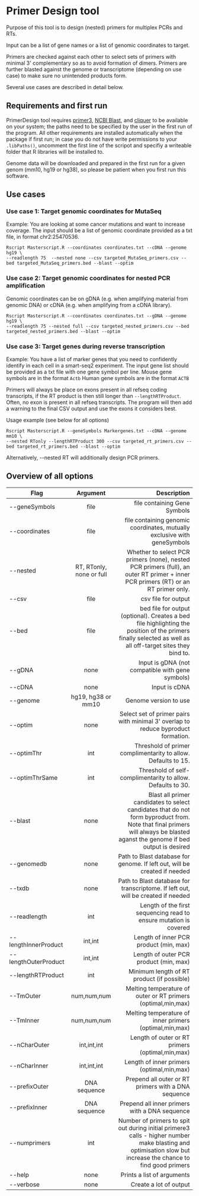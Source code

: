 # Primer Design tool

Purpose of this tool is to design (nested) primers for multiplex PCRs and RTs. 

Input can be a list of gene names or a list of genomic coordinates to target.

Primers are checked against each other to select sets of primers with minimal 3' complementary so as to avoid formation of dimers. Primers are further blasted against the genome or transcriptome (depending on use case) to make sure no unintended products form. 

Several use cases are described in detail below.

## Requirements and first run

PrimerDesign tool requires [primer3](https://github.com/primer3-org/primer3), [NCBI Blast](https://blast.ncbi.nlm.nih.gov/Blast.cgi?PAGE_TYPE=BlastDocs&DOC_TYPE=Download), and [cliquer](https://users.aalto.fi/~pat/cliquer.html) to be available on your system; the paths need to be specified by the user in the first run of the program. All other requirements are installed automatically when the package if first run; in case you do not have write permissions to your `.libPaths()`, uncomment the first line of the scripot and specifiy a writeable folder that R libraries will be installed to. 

Genome data will be downloaded and prepared in the first run for a given genom (mm10, hg19 or hg38), so please be patient when you first run this software. 

## Use cases


### Use case 1: Target genomic coordinates for MutaSeq

Example: You are looking at some cancer mutations and want to increase coverage. The input should be a list of genomic coordinate provided as a txt file, in format chr2:25470536.

```
Rscript Masterscript.R --coordinates coordinates.txt --cDNA --genome hg19 \
--readlength 75  --nested none --csv targeted_MutaSeq_primers.csv --bed targeted_MutaSeq_primers.bed --blast --optim

```

### Use case 2: Target genomic coordinates for nested PCR amplification

Genomic coordinates can be on gDNA (e.g. when amplifying material from genomic DNA) or cDNA (e.g. when amplifying from a cDNA library).

```
Rscript Masterscript.R --coordinates coordinates.txt --gDNA --genome hg19 \
--readlength 75 --nested full --csv targeted_nested_primers.csv --bed targeted_nested_primers.bed --blast --optim

```

### Use case 3: Target genes during reverse transcription

Example: You have a list of marker genes that you need to confidently identify in each cell in a smart-seq2 experiment. The input gene list should be provided as a txt file with one gene symbol per line. 
Mouse gene symbols are in the format `Actb`
Human gene symbols are in the format `ACTB`

Primers will always be place on exons present in all refseq coding transcripts, if the RT product is then still longer than `--lengthRTProduct`. 
Often, no exon is present in all refseq transcripts. The program will then add a warning to the final CSV output and use the exons it considers best.

Usage example (see below for all options)

```
Rscript Masterscript.R --geneSymbols Markergenes.txt --cDNA --genome mm10 \
--nested RTonly --lengthRTProduct 300 --csv targeted_rt_primers.csv --bed targeted_rt_primers.bed --blast --optim 
```

Alternatively, --nested RT will additionally design PCR primers.


## Overview of all options

| Flag        | Argument       | Description  |
| ------------- |:-------------:| -----:|
|  --geneSymbols  | file | file containing Gene Symbols |
|  --coordinates    | file      |   file containing genomic coordinates, mutually exclusive with geneSymbols |
| --nested | RT, RTonly, none or full | Whether to select PCR primers (none), nested PCR primers (full), an outer RT primer + inner PCR primers (RT) or an RT primer only. |
| --csv | file | csv file for output |
| --bed | file | bed file for output (optional). Creates a bed file highlighting the position of the primers finally selected as well as all off-target sites they bind to. |
| --gDNA | none  |  Input is gDNA (not compatible with gene symbols) |
| --cDNA | none  |  Input is cDNA |
| --genome | hg19, hg38 or mm10 | Genome version to use |
| --optim | none | Select set of primer pairs with minimal 3' overlap to reduce byproduct formation.|
| --optimThr | int | Threshold of primer complimentarity to allow. Defaults to 15. |
| --optimThrSame | int | Threshold of self-complimentarity to allow. Defaults to 30. |
| --blast | none | Blast all primer candidates to select candidates that do not form byproduct from. Note that final primers will always be blasted aganst the genome if bed output is desired |
| --genomedb | none | Path to Blast database for genome. If left out, will be created if needed|
| --txdb | none | Path to Blast database for transcriptome. If left out, will be created if needed|
| --readlength | int | Length of the first sequencing read to ensure mutation is covered |
| --lengthInnerProduct | int,int | Length of inner PCR product (min, max) |
| --lengthOuterProduct | int,int | Length of outer PCR product (min, max) |
| --lengthRTProduct | int | Minimum length of RT product (if possible) |
| --TmOuter | num,num,num | Melting temperature of outer or RT primers (optimal,min,max) |
| --TmInner | num,num,num | Melting temperature of inner primers (optimal,min,max) |
| --nCharOuter | int,int,int |Length of outer or RT primers (optimal,min,max) |
| --nCharInner | int,int,int | Length of inner primers (optimal,min,max) |
| --prefixOuter | DNA sequence | Prepend all outer or RT primers with a DNA sequence |
| --prefixInner | DNA sequence | Prepend all inner primers with a DNA sequence |
| --numprimers | int | Number of primers to spit out during initial primere3 calls - higher number make blasting and optimisation slow but increase the chance to find good primers |
| --help | none | Prints a list of arguments |
| --verbose | none | Create a lot of output |
